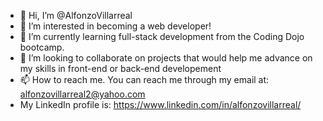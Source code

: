 - 👋 Hi, I’m @AlfonzoVillarreal
- 👀 I’m interested in becoming a web developer!
- 🌱 I’m currently learning full-stack development from the Coding Dojo bootcamp.
- 💞️ I’m looking to collaborate on projects that would help me advance on my skills in front-end or back-end developement
- 📫 How to reach me. You can reach me through my email at: alfonzovillarreal2@yahoo.com
- My LinkedIn profile is: https://www.linkedin.com/in/alfonzovillarreal/

<!---
AlfonzoVillarreal/AlfonzoVillarreal is a ✨ special ✨ repository because its `README.md` (this file) appears on your GitHub profile.
You can click the Preview link to take a look at your changes.
--->
